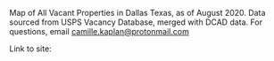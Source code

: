 Map of All Vacant Properties in Dallas Texas, as of August 2020. Data sourced from USPS Vacancy Database, merged with DCAD data. For questions, email camille.kaplan@protonmail.com

Link to site: 
